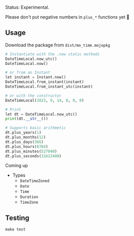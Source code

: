 Status: Experimental. 

Please don't put negative numbers in `plus_*` functions yet 😬

## Usage

Download the package from `dist/mo_time.mojopkg`

```python
# Instantiate with the .now static methods
DateTimeLocal.now_utc()
DateTimeLocal.now()

# or from an Instant
let instant = Instant.now()
DateTimeLocal.from_instant(instant)
DateTimeLocal.from_instant_utc(instant)

# or with the constructor
DateTimeLocal(2023, 9, 14, 0, 0, 0)

# Print
let dt = DateTimeLocal.now_utc()
print(dt.__str__())

# Supports basic arithmetic
dt.plus_years(1)
dt.plus_months(12)
dt.plus_days(366)
dt.plus_hours(8784)
dt.plus_minutes(527040)
dt.plus_seconds(31622400)
```

Coming up
- Types
  - `DateTimeZoned`
  - `Date`
  - `Time`
  - `Duration`
  - `TimeZone`


## Testing 

`make test`
